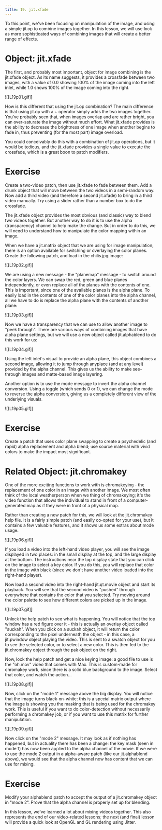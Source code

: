 ```yaml
---
title: 19. jit.xfade
---
```

To this point, we've been focusing on manipulation of the image, and using a simple jit.op to combine images together. In this lesson, we will use look as more sophisticated ways of combining images that will create a better range of effects.

# Object: jit.xfade

The first, and probably most important, object for image combining is the jit.xfade object. As its name suggests, it provides a crossfade between two images, with a value of 0.0 showing 100% of the image coming into the left inlet, while 1.0 shows 100% of the image coming into the right.

![[L19p01.gif]]

How is this different that using the jit.op combination? The main difference is that using jit.op with a + operator simply adds the two images together. You've probably seen that, when images overlap and are rather bright, you can over-saturate the image without much effort. What jit.xfade provides is the ability to decrease the brightness of one image when another begins to fade in, thus preventing (for the most part) image overload.

You could conceivably do this with a combination of jit.op operations, but it would be tedious, and the jit.xfade provides a single value to execute the crossfade, which is a great boon to patch modifiers.

# Exercise

Create a two-video patch, then use jit.xfade to fade between them. Add a drunk object that will move between the two videos in a semi-random way. Now add a third video (and therefore a second jit.xfade) to bring in a third video manually. Try using a slider rather than a number box to do the crossfade.

The jit.xfade object provides the most obvious (and classic) way to blend two videos together. But another way to do it is to use the alpha (transparency) channel to help make the change. But in order to do this, we will need to understand how to manipulate the color mapping within an image.

When we have a jit.matrix object that we are using for image manipulation, there is an option available for switching or overlaying the color planes. Create the following patch, and load in the chilis.jpg image:

![[L19p02.gif]]

We are using a new message - the "planemap" message - to switch around the color layers. We can swap the red, green and blue planes independently, or even replace all of the planes with the contents of one. This is important, since one of the available planes is the alpha plane. To easily load in the contents of one of the color planes into the alpha channel, all we have to do is replace the alpha plane with the contents of another plane:

![[L19p03.gif]]

Now we have a transparency that we can use to allow another image to "peek through". There are various ways of combining images that have alpha plane settings, but we will use a new object called jit.alphablend to do this work for us:

![[L19p04.gif]]

Using the left inlet's visual to provide an alpha plane, this object combines a second image, allowing it to jump through anyplace (and at any level) provided by the alpha channel. This gives us the ability to make see-through images and matte-based image layering.

Another option is to use the mode message to invert the alpha channel conversion. Using a toggle (which sends 0 or 1), we can change the mode to reverse the alpha conversion, giving us a completely different view of the underlying visuals.

![[L19p05.gif]]

# Exercise

Create a patch that uses color plane swapping to create a psychedelic (and rapid) alpha replacement and alpha blend; use source material with vivid colors to make the impact most significant.

# Related Object: jit.chromakey

One of the more exciting functions to work with is chromakeying - the replacement of one color in an image with another image. We most often think of the local weatherperson when we thing of chromakeying; it's the video function that allows the individual to stand in front of a computer-generated map as if they were in front of a physical map.

Rather than creating a new patch for this, we will look at the jit.chromakey help file. It is a fairly simple patch (and easily co-opted for your use), but it contains a few valuable features, and it shows us some extras about mode usage.

![[L19p06.gif]]

If you load a video into the left-hand video player, you will see the image displayed in two places: in the small display at the top, and the large display at the bottom. The instructions near the top display state that you can click on the image to select a key color. If you do this, you will replace that color in the image with black (since we don't have another video loaded into the right-hand player).

Now load a second video into the right-hand jit.qt.movie object and start its playback. You will see that the second video is "pushed" through everywhere that contains the color that you selected. Try moving around the color palette to see how different colors are picked up in the image.

![[L19p07.gif]]

Unlock the help patch to see what is happening. You will notice that the top window has a red figure over it - this is actually an overlay object called "suckah". When you click on a suckah object, it will return the color corresponding to the pixel underneath the object - in this case, a jit.pwindow object playing the video. This is sent to a swatch object for you to see the selected color, or to select a new color. This is then fed to the jit.chromakey object through the pak object on the right.

Now, lock the help patch and get a nice keying image: a good file to use is the "oh.mov" video that comes with Max. This is custom-made for chromakey work, since there is a solid blue background to the image. Select that color, and watch the action...

![[L19p08.gif]]

Now, click on the "mode 1" message above the big display. You will notice that the image turns black-on-white; this is a special matrix output where the image is showing you the masking that is being used for the chromakey work. This is useful if you want to do color-detection without necessarily performing a chromakey job, or if you want to use this matrix for further manipulation.

![[L19p09.gif]]

Now click on the "mode 2" message. It may look as if nothing has happened, but in actuality there has been a change: the key mask (seen in mode 1) has now been applied to the alpha channel of the movie. If we were to use the mode 2 output in a alpha-aware patch (like our jit.alphablend above), we would see that the alpha channel now has content that we can use for mixing.

# Exercise

Modify your alphablend patch to accept the output of a jit.chromakey object in "mode 2". Prove that the alpha channel is properly set up for blending.

In this lesson, we've learned a lot about mixing videos together. This also represents the end of our video-related lessons; the next (and final) lesson will provide a quick look at OpenGL and GL rendering using Jitter.